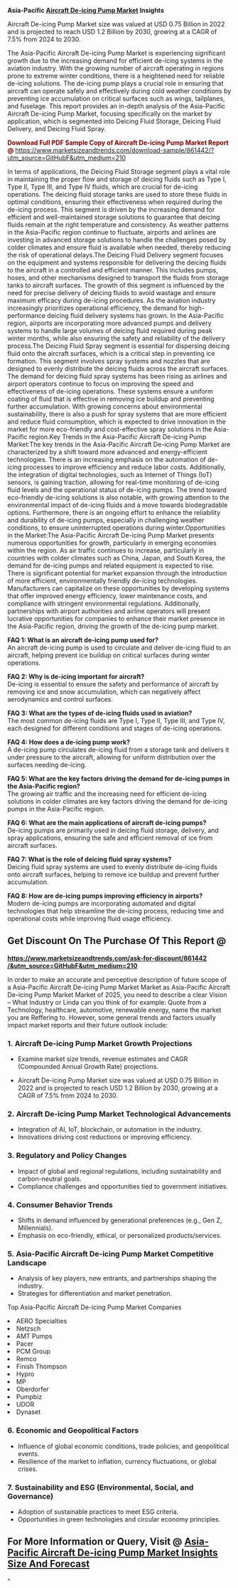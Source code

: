 <p><strong>Asia-Pacific&nbsp;<a href=""https://www.marketsizeandtrends.com/download-sample/861442/&amp;utm_source=GitHubF&amp;utm_medium=210"">Aircraft De-icing Pump Market</a> Insights</strong></p><p>Aircraft De-icing Pump Market size was valued at USD 0.75 Billion in 2022 and is projected to reach USD 1.2 Billion by 2030, growing at a CAGR of 7.5% from 2024 to 2030.</p><p><p>The Asia-Pacific Aircraft De-icing Pump Market is experiencing significant growth due to the increasing demand for efficient de-icing systems in the aviation industry. With the growing number of aircraft operating in regions prone to extreme winter conditions, there is a heightened need for reliable de-icing solutions. The de-icing pump plays a crucial role in ensuring that aircraft can operate safely and effectively during cold weather conditions by preventing ice accumulation on critical surfaces such as wings, tailplanes, and fuselage. This report provides an in-depth analysis of the Asia-Pacific Aircraft De-icing Pump Market, focusing specifically on the market by application, which is segmented into Deicing Fluid Storage, Deicing Fluid Delivery, and Deicing Fluid Spray. <p><strong><span style="color: #800000;">Download Full PDF Sample Copy of Aircraft De-icing Pump Market Report @</span>&nbsp;</strong><a href="https://www.marketsizeandtrends.com/download-sample/861442/?utm_source=GitHubF&amp;utm_medium=210" target="_blank">https://www.marketsizeandtrends.com/download-sample/861442/?utm_source=GitHubF&amp;utm_medium=210</a></p>In terms of applications, the Deicing Fluid Storage segment plays a vital role in maintaining the proper flow and storage of deicing fluids such as Type I, Type II, Type III, and Type IV fluids, which are crucial for de-icing operations. The deicing fluid storage tanks are used to store these fluids in optimal conditions, ensuring their effectiveness when required during the de-icing process. This segment is driven by the increasing demand for efficient and well-maintained storage solutions to guarantee that deicing fluids remain at the right temperature and consistency. As weather patterns in the Asia-Pacific region continue to fluctuate, airports and airlines are investing in advanced storage solutions to handle the challenges posed by colder climates and ensure fluid is available when needed, thereby reducing the risk of operational delays.The Deicing Fluid Delivery segment focuses on the equipment and systems responsible for delivering the deicing fluids to the aircraft in a controlled and efficient manner. This includes pumps, hoses, and other mechanisms designed to transport the fluids from storage tanks to aircraft surfaces. The growth of this segment is influenced by the need for precise delivery of deicing fluids to avoid wastage and ensure maximum efficacy during de-icing procedures. As the aviation industry increasingly prioritizes operational efficiency, the demand for high-performance deicing fluid delivery systems has grown. In the Asia-Pacific region, airports are incorporating more advanced pumps and delivery systems to handle large volumes of deicing fluid required during peak winter months, while also ensuring the safety and reliability of the delivery process.The Deicing Fluid Spray segment is essential for dispersing deicing fluid onto the aircraft surfaces, which is a critical step in preventing ice formation. This segment involves spray systems and nozzles that are designed to evenly distribute the deicing fluids across the aircraft surfaces. The demand for deicing fluid spray systems has been rising as airlines and airport operators continue to focus on improving the speed and effectiveness of de-icing operations. These systems ensure a uniform coating of fluid that is effective in removing ice buildup and preventing further accumulation. With growing concerns about environmental sustainability, there is also a push for spray systems that are more efficient and reduce fluid consumption, which is expected to drive innovation in the market for more eco-friendly and cost-effective spray solutions in the Asia-Pacific region.Key Trends in the Asia-Pacific Aircraft De-icing Pump Market:The key trends in the Asia-Pacific Aircraft De-icing Pump Market are characterized by a shift toward more advanced and energy-efficient technologies. There is an increasing emphasis on the automation of de-icing processes to improve efficiency and reduce labor costs. Additionally, the integration of digital technologies, such as Internet of Things (IoT) sensors, is gaining traction, allowing for real-time monitoring of de-icing fluid levels and the operational status of de-icing pumps. The trend toward eco-friendly de-icing solutions is also notable, with growing attention to the environmental impact of de-icing fluids and a move towards biodegradable options. Furthermore, there is an ongoing effort to enhance the reliability and durability of de-icing pumps, especially in challenging weather conditions, to ensure uninterrupted operations during winter.Opportunities in the Market:The Asia-Pacific Aircraft De-icing Pump Market presents numerous opportunities for growth, particularly in emerging economies within the region. As air traffic continues to increase, particularly in countries with colder climates such as China, Japan, and South Korea, the demand for de-icing pumps and related equipment is expected to rise. There is significant potential for market expansion through the introduction of more efficient, environmentally friendly de-icing technologies. Manufacturers can capitalize on these opportunities by developing systems that offer improved energy efficiency, lower maintenance costs, and compliance with stringent environmental regulations. Additionally, partnerships with airport authorities and airline operators will present lucrative opportunities for companies to enhance their market presence in the Asia-Pacific region, driving the growth of the de-icing pump market.<p><b>FAQ 1: What is an aircraft de-icing pump used for?</b><br>An aircraft de-icing pump is used to circulate and deliver de-icing fluid to an aircraft, helping prevent ice buildup on critical surfaces during winter operations.</p><p><b>FAQ 2: Why is de-icing important for aircraft?</b><br>De-icing is essential to ensure the safety and performance of aircraft by removing ice and snow accumulation, which can negatively affect aerodynamics and control surfaces.</p><p><b>FAQ 3: What are the types of de-icing fluids used in aviation?</b><br>The most common de-icing fluids are Type I, Type II, Type III, and Type IV, each designed for different conditions and stages of de-icing operations.</p><p><b>FAQ 4: How does a de-icing pump work?</b><br>A de-icing pump circulates de-icing fluid from a storage tank and delivers it under pressure to the aircraft, allowing for uniform distribution over the surfaces needing de-icing.</p><p><b>FAQ 5: What are the key factors driving the demand for de-icing pumps in the Asia-Pacific region?</b><br>The growing air traffic and the increasing need for efficient de-icing solutions in colder climates are key factors driving the demand for de-icing pumps in the Asia-Pacific region.</p><p><b>FAQ 6: What are the main applications of aircraft de-icing pumps?</b><br>De-icing pumps are primarily used in deicing fluid storage, delivery, and spray applications, ensuring the safe and efficient removal of ice from aircraft surfaces.</p><p><b>FAQ 7: What is the role of deicing fluid spray systems?</b><br>Deicing fluid spray systems are used to evenly distribute de-icing fluids onto aircraft surfaces, helping to remove ice buildup and prevent further accumulation.</p><p><b>FAQ 8: How are de-icing pumps improving efficiency in airports?</b><br>Modern de-icing pumps are incorporating automated and digital technologies that help streamline the de-icing process, reducing time and operational costs while improving fluid usage efficiency.</p><p><b</p><h2><strong>Get Discount On The Purchase Of This Report @&nbsp;</strong></h2><p><strong><a href=""https://www.marketsizeandtrends.com/ask-for-discount/861442/&amp;utm_source=GitHubF&amp;utm_medium=210"" target=""_blank"">https://www.marketsizeandtrends.com/ask-for-discount/861442<br />/&amp;utm_source=GitHubF&amp;utm_medium=210</a></strong></p><p>In order to make an accurate and perceptive description of future scope of a Asia-Pacific&nbsp;Aircraft De-icing Pump Market Market as Asia-Pacific&nbsp;Aircraft De-icing Pump Market Market of 2025, you need to describe a clear Vision &ndash; What Industry or Linda can you think of for example: Quote from a Technology, healthcare, automotive, renewable energy, name the market you are Reffering to. However, some general trends and factors usually impact market reports and their future outlook include:</p><h3>1.&nbsp;<strong>Aircraft De-icing Pump Market Growth Projections</strong></h3><ul><li>Examine market size trends, revenue estimates and CAGR (Compounded Annual Growth Rate) projections.</li><li><p>Aircraft De-icing Pump Market size was valued at USD 0.75 Billion in 2022 and is projected to reach USD 1.2 Billion by 2030, growing at a CAGR of 7.5% from 2024 to 2030.</p></li></ul><h3>2.&nbsp;<strong>Aircraft De-icing Pump Market Technological Advancements</strong></h3><ul><li>Integration of AI, IoT, blockchain, or automation in the industry.</li><li>Innovations driving cost reductions or improving efficiency.</li></ul><h3>3.&nbsp;<strong>Regulatory and Policy Changes</strong></h3><ul><li>Impact of global and regional regulations, including sustainability and carbon-neutral goals.</li><li>Compliance challenges and opportunities tied to government initiatives.</li></ul><h3>4.&nbsp;<strong>Consumer Behavior Trends</strong></h3><ul><li>Shifts in demand influenced by generational preferences (e.g., Gen Z, Millennials).</li><li>Emphasis on eco-friendly, ethical, or personalized products/services.</li></ul><h3>5.&nbsp;<strong>Asia-Pacific Aircraft De-icing Pump Market Competitive Landscape</strong></h3><ul><li>Analysis of key players, new entrants, and partnerships shaping the industry.</li><li>Strategies for differentiation and market penetration.</li></ul><p data-pm-slice=""1 1 []"">Top Asia-Pacific Aircraft De-icing Pump Market Companies</p><div data-test-id=""""><p><li>AERO Specialties</li><li> Netzsch</li><li> AMT Pumps</li><li> Pacer</li><li> PCM Group</li><li> Remco</li><li> Finish Thompson</li><li> Hypro</li><li> MP</li><li> Oberdorfer</li><li> Pumpbiz</li><li> UDOR</li><li> Dynaset</li></p></div><h3>6.&nbsp;<strong>Economic and Geopolitical Factors</strong></h3><ul><li>Influence of global economic conditions, trade policies, and geopolitical events.</li><li>Resilience of the market to inflation, currency fluctuations, or global crises.</li></ul><h3>7.&nbsp;<strong>Sustainability and ESG (Environmental, Social, and Governance)</strong></h3><ul><li>Adoption of sustainable practices to meet ESG criteria.</li><li>Opportunities in green technologies and circular economy principles.</li></ul><h2><strong>For More Information or Query, Visit @&nbsp;</strong><a href=""https://www.verifiedmarketreports.com/product/aircraft-de-icing-pump-market/"" target=""_blank"">Asia-Pacific Aircraft De-icing Pump Market Insights Size And Forecast</a></h2>"
